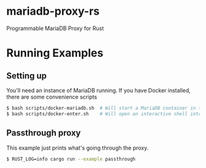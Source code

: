 # mariadb-proxy-rs
Programmable MariaDB Proxy for Rust


# Running Examples

## Setting up

You'll need an instance of MariaDB running. If you have Docker installed, there are some convenience scripts

```bash
$ bash scripts/docker-mariadb.sh  # Will start a MariaDB container in the background
$ bash scripts/docker-enter.sh    # Will open an interactive shell into a Rust development container on the same network
```

## Passthrough proxy

This example just prints what's going through the proxy.

```bash
$ RUST_LOG=info cargo run --example passthrough
```
